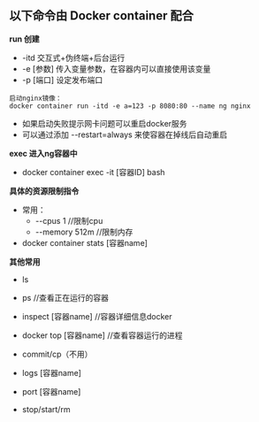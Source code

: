 ## 以下命令由 Docker container 配合

__run 创建__
* -itd  交互式+伪终端+后台运行
* -e [参数] 传入变量参数，在容器内可以直接使用该变量
* -p [端口] 设定发布端口
```
启动nginx镜像：
docker container run -itd -e a=123 -p 8080:80 --name ng nginx
```
* 如果启动失败提示网卡问题可以重启docker服务
* 可以通过添加 --restart=always 来使容器在掉线后自动重启

__exec 进入ng容器中__
* docker container exec -it [容器ID] bash

__具体的资源限制指令__
* 常用：
    * --cpus 1 //限制cpu
    * --memory 512m //限制内存
* docker container stats [容器name]

__其他常用__
* ls 

* ps //查看正在运行的容器

* inspect [容器name] //容器详细信息docker

* docker top [容器name] //查看容器运行的进程

* commit/cp（不用）

* logs [容器name]

* port [容器name]

* stop/start/rm